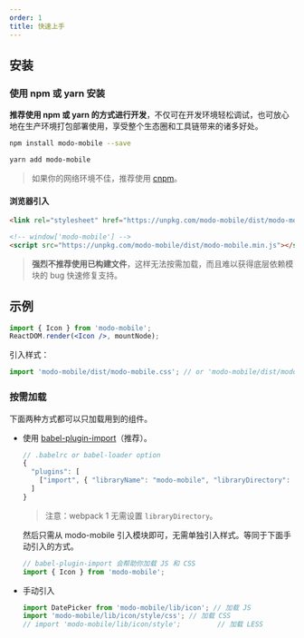 ```yaml
---
order: 1
title: 快速上手
---
```


## 安装

### 使用 npm 或 yarn 安装

**推荐使用 npm 或 yarn 的方式进行开发**，不仅可在开发环境轻松调试，也可放心地在生产环境打包部署使用，享受整个生态圈和工具链带来的诸多好处。

```bash
npm install modo-mobile --save
```

```bash
yarn add modo-mobile
```

> 如果你的网络环境不佳，推荐使用 [cnpm](https://github.com/cnpm/cnpm)。

#### 浏览器引入

```html
<link rel="stylesheet" href="https://unpkg.com/modo-mobile/dist/modo-mobile.min.css">

<!-- window['modo-mobile'] -->
<script src="https://unpkg.com/modo-mobile/dist/modo-mobile.min.js"></script>
```

> **强烈不推荐使用已构建文件**，这样无法按需加载，而且难以获得底层依赖模块的 bug 快速修复支持。

## 示例

```jsx
import { Icon } from 'modo-mobile';
ReactDOM.render(<Icon />, mountNode);
```

引入样式：

```jsx
import 'modo-mobile/dist/modo-mobile.css'; // or 'modo-mobile/dist/modo-mobile.less'
```

### 按需加载

下面两种方式都可以只加载用到的组件。

- 使用 [babel-plugin-import](https://github.com/ant-design/babel-plugin-import)（推荐）。

  ```js
  // .babelrc or babel-loader option
  {
    "plugins": [
      ["import", { "libraryName": "modo-mobile", "libraryDirectory": "es", "style": "css" }] // `style: true` 会加载 less 文件
    ]
  }
  ```

  > 注意：webpack 1 无需设置 `libraryDirectory`。

  然后只需从 modo-mobile 引入模块即可，无需单独引入样式。等同于下面手动引入的方式。

  ```jsx
  // babel-plugin-import 会帮助你加载 JS 和 CSS
  import { Icon } from 'modo-mobile';
  ```

- 手动引入

  ```jsx
  import DatePicker from 'modo-mobile/lib/icon'; // 加载 JS
  import 'modo-mobile/lib/icon/style/css'; // 加载 CSS
  // import 'modo-mobile/lib/icon/style';         // 加载 LESS
  ```
